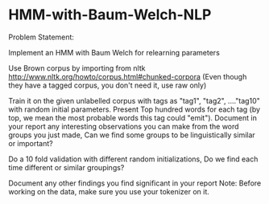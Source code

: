 # HMM-with-Baum-Welch-NLP

Problem Statement:

Implement an HMM with Baum Welch for relearning parameters

Use Brown corpus by importing from nltk http://www.nltk.org/howto/corpus.html#chunked-corpora (Even though they have a tagged corpus, you don't need it, use raw only)

Train it on the given unlabelled corpus with tags as "tag1", "tag2", ...."tag10" with random initial parameters. Present Top hundred words for each tag (by top, we mean the most probable words this tag could "emit"). Document in your report any interesting observations you can make from the word groups you just made,  Can we find some groups to be linguistically similar or important?

Do a 10 fold validation with different random initializations, Do we find each time different or similar groupings?

Document any other findings you find significant in your report
Note: Before working on the data, make sure you use your tokenizer on it.
